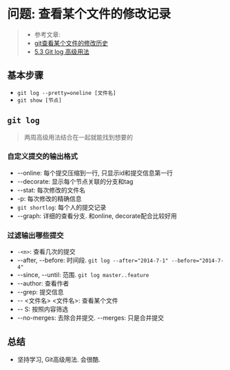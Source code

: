 # 问题: 查看某个文件的修改记录

> * 参考文章:
> * [git查看某个文件的修改历史](https://www.cnblogs.com/flyme/archive/2011/11/28/2265899.html)
> * [5.3 Git log 高级用法](https://github.com/geeeeeeeeek/git-recipes/wiki/5.3-Git-log-%E9%AB%98%E7%BA%A7%E7%94%A8%E6%B3%95)

## 基本步骤

* `git log --pretty=oneline [文件名]`
* `git show [节点]`

## `git log`

> 两周高级用法结合在一起就能找到想要的

### 自定义提交的输出格式

* --online: 每个提交压缩到一行, 只显示id和提交信息第一行
* --decorate: 显示每个节点关联的分支和tag
* --stat: 每次修改的文件名
* -p: 每次修改的精确信息
* `git shortlog`: 每个人的提交记录
* --graph: 详细的查看分支. 和online, decorate配合比较好用

### 过滤输出哪些提交

* `-<n>`: 查看几次的提交
* --after, --before: 时间段. `git log --after="2014-7-1" --before="2014-7-4"`
* --since, --until: 范围. `git log master..feature`
* --author: 查看作者
* --grep: 提交信息
* -- <文件名> <文件名>: 查看某个文件
* -- S: 按照内容筛选
* --no-merges: 去除合并提交. --merges: 只是合并提交

## 总结

* 坚持学习, Git高级用法. 会很酷.